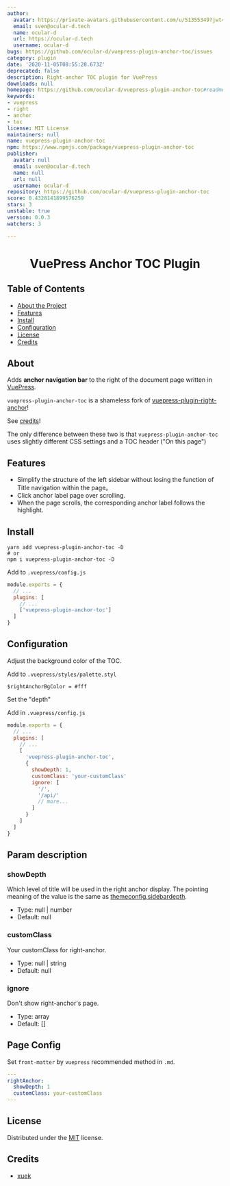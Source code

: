 ```yaml
---
author:
  avatar: https://private-avatars.githubusercontent.com/u/51355349?jwt=eyJhbGciOiJIUzI1NiIsInR5cCI6IkpXVCJ9.eyJpc3MiOiJnaXRodWIuY29tIiwiYXVkIjoicmF3LmdpdGh1YnVzZXJjb250ZW50LmNvbSIsImtleSI6ImtleTEiLCJleHAiOjE3MzQ2NzE5NDAsIm5iZiI6MTczNDY3MDc0MCwicGF0aCI6Ii91LzUxMzU1MzQ5In0.5w_PIxLCrFCO6vh-y_-zoDPpjIPYH-l6GMh3I27G8Js&v=4
  email: sven@ocular-d.tech
  name: ocular-d
  url: https://ocular-d.tech
  username: ocular-d
bugs: https://github.com/ocular-d/vuepress-plugin-anchor-toc/issues
category: plugin
date: '2020-11-05T08:55:28.673Z'
deprecated: false
description: Right-anchor TOC plugin for VuePress
downloads: null
homepage: https://github.com/ocular-d/vuepress-plugin-anchor-toc#readme
keywords:
- vuepress
- right
- anchor
- toc
license: MIT License
maintainers: null
name: vuepress-plugin-anchor-toc
npm: https://www.npmjs.com/package/vuepress-plugin-anchor-toc
publisher:
  avatar: null
  email: sven@ocular-d.tech
  name: null
  url: null
  username: ocular-d
repository: https://github.com/ocular-d/vuepress-plugin-anchor-toc
score: 0.4328141899576259
stars: 3
unstable: true
version: 0.0.3
watchers: 3

---
```


<div align="center">

# VuePress Anchor TOC Plugin

</div>

## Table of Contents

- [About the Project](#about)
- [Features](#features)
- [Install](#install)
- [Configuration](#configuration)
- [License](#license)
- [Credits](#credits)

## About

Adds **anchor navigation bar** to the right of the document page written in
[VuePress](https://vuepress.vuejs.org/ "Link to VuePress").

`vuepress-plugin-anchor-toc` is a shameless fork of [vuepress-plugin-right-anchor](https://github.com/xuekai-china/vuepress-plugin-right-anchor)!

See [credits](#credits)!

The only difference between these two is that `vuepress-plugin-anchor-toc` uses slightly different CSS settings and a TOC header ("On this page")

## Features

  - Simplify the structure of the left sidebar without losing the function of Title navigation within the page。
  - Click anchor label page over scrolling.
  - When the page scrolls, the corresponding anchor label follows the highlight.

## Install

```shell
yarn add vuepress-plugin-anchor-toc -D
# or
npm i vuepress-plugin-anchor-toc -D
```

Add to `.vuepress/config.js`

```js
module.exports = {
  // ...
  plugins: [
    // ...
    ['vuepress-plugin-anchor-toc']
  ]
}
```

## Configuration

Adjust the background color of the TOC.

Add to `.vuepress/styles/palette.styl`

```stylus
$rightAnchorBgColor = #fff
```

Set the "depth"

Add in `.vuepress/config.js`
```js
module.exports = {
  // ...
  plugins: [
    // ...
    [
      'vuepress-plugin-anchor-toc',
      {
        showDepth: 1,
        customClass: 'your-customClass'
        ignore: [
          '/',
          '/api/'
          // more...
        ]
      }
    ]
  ]
}
```

## Param description

### showDepth


Which level of title will be used in the right anchor display.
The pointing meaning of the value is the same as [themeconfig.sidebardepth](https://vuepress.vuejs.org/theme/default-theme-config.html).

- Type: null | number
- Default: null

### customClass

Your customClass for right-anchor.

- Type: null | string
- Default: null

### ignore

Don't show right-anchor's page.

- Type: array
- Default: []

## Page Config

Set `front-matter` by `vuepress` recommended method in `.md`.

```yaml
---
rightAnchor:
  showDepth: 1
  customClass: your-customClass
---
```

## License

Distributed under the [MIT](https://choosealicense.com/licenses/mit/ "Link to license") license.

## Credits

- [xuek](https://github.com/xuekai-china)

